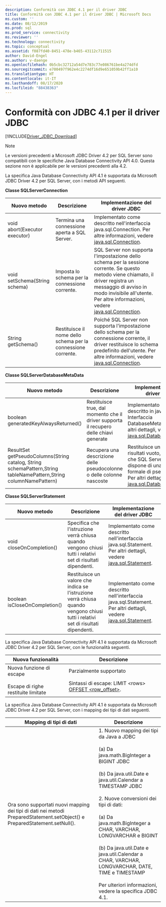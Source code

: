 ```yaml
---
description: Conformità con JDBC 4.1 per il driver JDBC
title: Conformità con JDBC 4.1 per il driver JDBC | Microsoft Docs
ms.custom: ''
ms.date: 08/12/2019
ms.prod: sql
ms.prod_service: connectivity
ms.reviewer: ''
ms.technology: connectivity
ms.topic: conceptual
ms.assetid: f087fd40-8451-478e-b465-43112c711515
author: David-Engel
ms.author: v-daenge
ms.openlocfilehash: 0b5cbc32712a54d7e783c77e086761be4a274dfd
ms.sourcegitcommit: e700497f962e4c2274df16d9e651059b42ff1a10
ms.translationtype: HT
ms.contentlocale: it-IT
ms.lasthandoff: 08/17/2020
ms.locfileid: "88438363"
---
```

# <a name="jdbc-41-compliance-for-the-jdbc-driver"></a>Conformità con JDBC 4.1 per il driver JDBC
[!INCLUDE[Driver_JDBC_Download](../../includes/driver_jdbc_download.md)]

    
> [!NOTE]  
>  Le versioni precedenti a Microsoft JDBC Driver 4.2 per SQL Server sono compatibili con le specifiche Java Database Connectivity API 4.0. Questa sezione non è applicabile per le versioni precedenti alla 4.2.  
  
 La specifica Java Database Connectivity API 4.1 è supportata da Microsoft JDBC Driver 4.2 per SQL Server, con i metodi API seguenti.  
  
 **Classe SQLServerConnection**  
  
|Nuovo metodo|Descrizione|Implementazione del driver JDBC|  
|----------------|-----------------|--------------------------------|  
|void abort(Executor executor)|Termina una connessione aperta a SQL Server.|Implementato come descritto nell'interfaccia java.sql.Connection. Per altre informazioni, vedere [java.sql.Connection](https://docs.oracle.com/javase/7/docs/api/java/sql/Connection.html).|  
|void setSchema(String schema)|Imposta lo schema per la connessione corrente.|SQL Server non supporta l'impostazione dello schema per la sessione corrente. Se questo metodo viene chiamato, il driver registra un messaggio di avviso in modo invisibile all'utente. Per altre informazioni, vedere [java.sql.Connection](https://docs.oracle.com/javase/7/docs/api/java/sql/Connection.html).|  
|String getSchema()|Restituisce il nome dello schema per la connessione corrente.|Poiché SQL Server non supporta l'impostazione dello schema per la connessione corrente, il driver restituisce lo schema predefinito dell'utente. Per altre informazioni, vedere [java.sql.Connection](https://docs.oracle.com/javase/7/docs/api/java/sql/Connection.html).|  
  
 **Classe SQLServerDatabaseMetaData**  
  
|Nuovo metodo|Descrizione|Implementazione del driver JDBC|  
|----------------|-----------------|--------------------------------|  
|boolean generatedKeyAlwaysReturned()|Restituisce true, dal momento che il driver supporta il recupero delle chiavi generate|Implementato come descritto in java.sql. Interfaccia DatabaseMetaData. Per altri dettagli, vedere [java.sql.DatabaseMetaData](https://docs.oracle.com/javase/7/docs/api/java/sql/DatabaseMetaData.html).|  
|ResultSet getPseudoColumns(String catalog, String schemaPattern,String tableNamePattern,String columnNamePattern)|Recupera una descrizione delle pseudocolonne o delle colonne nascoste|Restituisce un set di risultati vuoto, dal momento che SQL Server non dispone di una nozione formale di pseudocolonne. Per altri dettagli, vedere [java.sql.DatabaseMetaData](https://docs.oracle.com/javase/7/docs/api/java/sql/DatabaseMetaData.html).|  
  
 **Classe SQLServerStatement**  
  
|Nuovo metodo|Descrizione|Implementazione del driver JDBC|  
|----------------|-----------------|--------------------------------|  
|void closeOnCompletion()|Specifica che l'istruzione verrà chiusa quando vengono chiusi tutti i relativi set di risultati dipendenti.|Implementato come descritto nell'interfaccia java.sql.Statement. Per altri dettagli, vedere [java.sql.Statement](https://docs.oracle.com/javase/7/docs/api/java/sql/Statement.html).|  
|boolean isCloseOnCompletion()|Restituisce un valore che indica se l'istruzione verrà chiusa quando vengono chiusi tutti i relativi set di risultati dipendenti.|Implementato come descritto nell'interfaccia java.sql.Statement. Per altri dettagli, vedere [java.sql.Statement](https://docs.oracle.com/javase/7/docs/api/java/sql/Statement.html).|  
  
 La specifica Java Database Connectivity API 4.1 è supportata da Microsoft JDBC Driver 4.2 per SQL Server, con le funzionalità seguenti.  
  
|Nuova funzionalità|Descrizione|  
|-----------------|-----------------|  
|Nuova funzione di escape<br /><br /> Escape di righe restituite limitate|Parzialmente supportato<br /><br /> Sintassi di escape: LIMIT \<rows> [OFFSET <row_offset>](using-sql-escape-sequences.md).|  
  
 La specifica Java Database Connectivity API 4.1 è supportata da Microsoft JDBC Driver 4.2 per SQL Server, con i mapping dei tipi di dati seguenti.  
  
|Mapping di tipi di dati|Descrizione|  
|------------------------|-----------------|  
|Ora sono supportati nuovi mapping dei tipi di dati nei metodi PreparedStatement.setObject() e PreparedStatement.setNull().|1. Nuovo mapping dei tipi da Java a JDBC<br /><br /> (a) Da java.math.BigInteger a BIGINT JDBC<br /><br /> (b) Da java.util.Date e java.util.Calendar a TIMESTAMP JDBC<br /><br /> 2. Nuove conversioni dei tipi di dati:<br /><br /> (a) Da java.math.BigInteger a CHAR, VARCHAR, LONGVARCHAR e BIGINT<br /><br /> (b) Da java.util.Date e java.util.Calendar a CHAR, VARCHAR, LONGVARCHAR, DATE, TIME e TIMESTAMP<br /><br /> Per ulteriori informazioni, vedere la specifica JDBC 4.1.|  
  
  
